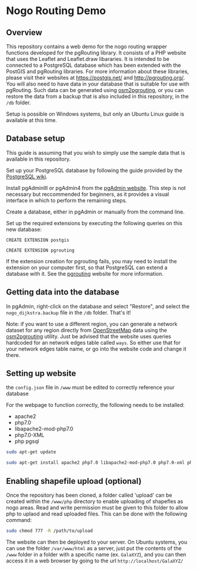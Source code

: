 # Nogo Routing Demo

## Overview

This repository contains a web demo for the nogo routing wrapper functions developed for the pgRouting library.  It consists of a PHP website that uses the Leaflet and Leaflet.draw libararies.  It is intended to be connected to a PostgreSQL database which has been extended with the PostGIS and pgRouting libraries.  For more information about these libraries, please visit their websites at https://postgis.net/ and http://pgrouting.org/.  You will also need to have data in your database that is suitable for use with pgRouting.  Such data can be generated using [osm2pgrouting](https://github.com/pgRouting/osm2pgrouting), or you can restore the data from a backup that is also included in this repository, in the `/db` folder.

Setup is possible on Windows systems, but only an Ubuntu Linux guide is available at this time.

## Database setup

This guide is assuming that you wish to simply use the sample data that is available in this repository.

Set up your PostgreSQL database by following the guide provided by the [PostgreSQL wiki](https://wiki.postgresql.org/wiki/First_steps).

Install pgAdminIII or pgAdmin4 from the [pgAdmin website](https://www.pgadmin.org/).  This step is not necessary but reccommended for beginners, as it provides a visual interface in which to perform the remaining steps.

Create a database, either in pgAdmin or manually from the command line.

Set up the required extensions by executing the following queries on this new database:

`CREATE EXTENSION postgis`

`CREATE EXTENSION pgrouting`

If the extension creation for pgrouting fails, you may need to install the extension on your computer first, so that PostgreSQL can extend a database with it.  See the [pgrouting](http://pgrouting.org/) website for more information.

## Getting data into the database

In pgAdmin, right-click on the database and select "Restore", and select the `nogo_dijkstra.backup` file in the `/db` folder.  That's it!

Note: if you want to use a different region, you can generate a network dataset for any region directly from [OpenStreetMap](https://www.openstreetmap.org/) data using the [osm2pgrouting](https://github.com/pgRouting/osm2pgrouting) utility.  Just be advised that the website uses queries hardcoded for an network edges table called `ways`.  So either use that for your network edges table name, or go into the website code and change it there.

## Setting up website

the `config.json` file in `/www` must be edited to correctly reference your database

For the webpage to function correctly, the following needs to be installed:
* apache2
* php7.0
* libapache2-mod-php7.0
* php7.0-XML
* php pgsql

```sh
sudo apt-get update
```

```sh
sudo apt-get install apache2 php7.0 libapache2-mod-php7.0 php7.0-xml php-zip php7.0-pgsql
```

## Enabling shapefile upload (optional)

Once the repository has been cloned, a folder called 'upload' can be created within the `/www/php` directory to enable uploading of shapefles as nogo areas. Read and write permission must be given to this folder to allow php to uplaod and read uploaded files. This can be done with the following command:

```sh
sudo chmod 777 -R /path/to/upload
```

The website can then be deployed to your server.  On Ubuntu systems, you can use the folder `/var/www/html` as a server, just put the contents of the `/www` folder in a folder with a specific name (ex. `GalaXYZ`), and you can then access it in a web browser by going to the url `http://localhost/GalaXYZ/`